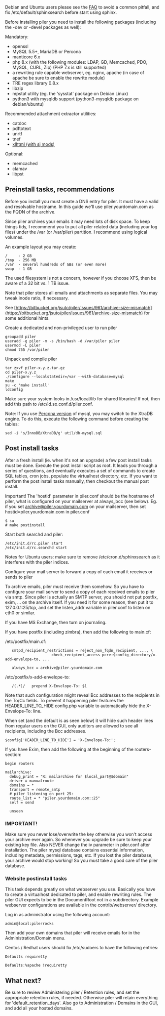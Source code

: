 

Debian and Ubuntu users please see the [FAQ](/faq.html) to avoid a common pitfall, and fix /etc/default/sphinxsearch before start using sphinx.

Before installing piler you need to install the following packages (including the -dev or -devel packages as well):

Mandatory:

- openssl
- MySQL 5.5+, MariaDB or Percona
- manticore 6.x
- php 8.x (with the following modules: LDAP, GD, Memcached, PDO, MySQL, CURL, Zip) (PHP 7.x is still supported)
- a rewriting rule capable webserver, eg. nginx, apache (in case of apache be sure to enable the rewrite module)
- TRE regex library 0.8.x
- libzip
- mpstat utility (eg. the 'sysstat' package on Debian Linux)
- python3 with mysqldb support (python3-mysqldb package on debian/ubuntu)

Recommended attachment extractor utilities:

- catdoc
- pdftotext
- unrtf
- tnef
- [xlhtml (with sj mods)](https://download.mailpiler.com/generic-local/xlhtml-0.5.1-sj-mod.tar.gz)

Optional:
- memcached
- clamav
- libpst

## Preinstall tasks, recommendations

Before you install you must create a DNS entry for piler. It must have a valid and resolvable hostname. In this guide we'll use piler.yourdomain.com as the FQDN of the archive.

Since piler archives your emails it may need lots of disk space. To keep things tidy, I recommend you to put all piler related data (including your log files) under the /var (or /var/piler) partition. I recommend using logical volumes.

An example layout you may create:

```
/     - 2 GB
/tmp  - 256 MB
/var  - several hundreds of GBs (or even more)
swap  - 1 GB
```

The used filesystem is not a concern, however if you choose XFS, then be aware of a 32 bit vs. 1 TB issue.

Note that piler stores all emails and attachments as separate files. You may tweak inode ratio, if necessary.

See [https://bitbucket.org/jsuto/piler/issues/961/archive-size-mismatch](https://bitbucket.org/jsuto/piler/issues/961/archive-size-mismatch) for some additional hints.

Create a dedicated and non-privileged user to run piler

```
groupadd piler
useradd -g piler -m -s /bin/bash -d /var/piler piler
usermod -L piler
chmod 755 /var/piler
```

Unpack and compile piler

```
tar zxvf piler-x.y.z.tar.gz
cd piler-x.y.z
./configure --localstatedir=/var --with-database=mysql
make
su -c 'make install'
ldconfig
```

Make sure your system looks in /usr/local/lib for shared libraries! If not, then add this path to /etc/ld.so.conf.d/piler.conf.

Note: If you use [Percona version](http://www.percona.com/software/percona-server/) of mysql, you may switch to the XtraDB engine. To do this, execute the following command before creating the tables:

```
sed -i 's/InnoDB/XtraDB/g' util/db-mysql.sql
```

## Post install tasks

After a fresh install (ie. when it's not an upgrade) a few post install tasks must be done. Execute the post install script as root. It leads you through a series of questions, and eventually executes a set of commands to create SQL tables, cron jobs, populate the virtualhost directory, etc. If you want to perform the post install tasks manually, then checkout the manual post install.

Important! The 'hostid' parameter in piler.conf should be the hostname of piler, what is configured on your mailserver at always_bcc (see below). Eg. if you set archive@piler.yourdomain.com on your mailserver, then set hostid=piler.yourdomain.com in piler.conf

```
$ su
# make postinstall
```

Start both searchd and piler:

```
/etc/init.d/rc.piler start
/etc/init.d/rc.searchd start
```

Notes for Ubuntu users: make sure to remove /etc/cron.d/sphinxsearch as it interferes with the piler indices.

Configure your mail server to forward a copy of each email it receives or sends to piler

To archive emails, piler must receive them somehow. So you have to configure your mail server to send a copy of each received emails to piler via smtp. Since piler is actually an SMTP server, you should not put postfix, exim, … on the archive itself. If you need it for some reason, then put it to 127.0.0.1:25/tcp, and set the listen_addr variable in piler.conf to listen on eth0 or similar.

If you have MS Exchange, then turn on journaling.

If you have postfix (including zimbra), then add the following to main.cf:

/etc/postfix/main.cf:

```
   smtpd_recipient_restrictions = reject_non_fqdn_recipient, ..., \
                     check_recipient_access pcre:$config_directory/x-add-envelope-to, ...

   always_bcc = archive@piler.yourdomain.com
```

/etc/postfix/x-add-envelope-to:

```
   /(.*)/   prepend X-Envelope-To: $1
```

Note that such configuration might reveal Bcc addresses to the recipients in the To/Cc fields. To prevent it happening piler features the HEADER_LINE_TO_HIDE config.php variable to automatically hide the X-Envelope-To: line.

When set (and the default is as seen below) it will hide such header lines from regular users on the GUI, only auditors are allowed to see all recipients, including the Bcc addresses.

```
$config['HEADER_LINE_TO_HIDE'] = 'X-Envelope-To:';
```

If you have Exim, then add the following at the beginning of the routers-section:

```
begin routers

mailarchive:
  debug_print = "R: mailarchive for $local_part@$domain"
  driver = manualroute
  domains = *
  transport = remote_smtp
  # piler listening on port 25:
  route_list = * "piler.yourdomain.com::25"
  self = send

  unseen
```

### IMPORTANT!

Make sure you never lose/overwrite the key otherwise you won't access your archive ever again. So whenever you upgrade be sure to keep your existing key file. Also NEVER change the iv parameter in piler.conf after installation. The piler mysql database contains essential information, including metadata, permissions, tags, etc. If you lost the piler database, your archive would stop working! So you must take a good care of the piler database.

### Website postinstall tasks

This task depends greatly on what webserver you use. Basically you have to create a virtualhost dedicated to piler, and enable rewriting rules. The piler GUI expects to be in the DocumentRoot not in a subdirectory. Example webserver configurations are available in the contrib/webserver/ directory.

Log in as administrator using the following account:

```
admin@local:pilerrocks
```

Then add your own domains that piler will receive emails for in the Administration/Domain menu.

Centos / Redhat users should fix /etc/sudoers to have the following entries:

```
Defaults requiretty

Defaults:%apache !requiretty
```

## What next?

Be sure to review Administering piler / Retention rules, and set the appropriate retention rules, if needed. Otherwise piler will retain everything for 'default_retention_days'. Also go to Administration / Domains in the GUI, and add all your hosted domains.
